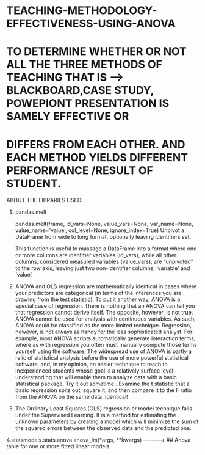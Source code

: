 # TEACHING-METHODOLOGY-EFFECTIVENESS-USING-ANOVA

# TO DETERMINE WHETHER OR NOT ALL THE THREE METHODS OF TEACHING THAT IS --> BLACKBOARD,CASE STUDY, POWEPIONT PRESENTATION IS SAMELY  EFFECTIVE OR 
# DIFFERS FROM EACH OTHER. AND EACH METHOD YIELDS DIFFERENT PERFORMANCE /RESULT OF STUDENT.


ABOUT THE LIBRARIES USED:
1. pandas.melt

    pandas.melt(frame, id_vars=None, value_vars=None, var_name=None, value_name='value', col_level=None, ignore_index=True)
    Unpivot a DataFrame from wide to long format, optionally leaving identifiers set.

    This function is useful to massage a DataFrame into a format where one or more columns are identifier variables (id_vars), while all 
    other columns, considered measured variables (value_vars), are “unpivoted” to the row axis, leaving just two non-identifier columns, ‘variable’ and ‘value’.
    
2. ANOVA and OLS regression are mathematically identical in cases where your predictors are categorical (in terms of the inferences you are drawing 
from the test statistic). To put it another way, ANOVA is a special case of regression. There is nothing that an ANOVA can tell you that regression 
cannot derive itself. The opposite, however, is not true. ANOVA cannot be used for analysis with continuous variables. 
As such, ANOVA could be classified as the more limited technique. Regression, however, is not always as handy for the less sophisticated analyst. 
For example, most ANOVA scripts automatically generate interaction terms, where as with regression you often must manually compute those
terms yourself using the software. The widespread use of ANOVA is partly a relic of statistical analysis before the use of more powerful statistical
software, and, in my opinion, an easier technique to teach to inexperienced students whose goal is a relatively surface level understanding 
that will enable them to analyze data with a basic statistical package. Try it out sometime...Examine the t statistic that a basic regression spits out,
square it, and then compare it to the F ratio from the ANOVA on the same data. Identical!


3. The Ordinary Least Squares (OLS) regression or model technique falls under the Supervised Learning. It is a method for estimating the unknown parameters by 
creating a model which will minimize the sum of the squared errors between the observed data and the predicted one.


4.statsmodels.stats.anova.anova_lm(*args, **kwargs)  ------> ## Anova table for one or more fitted linear models.

